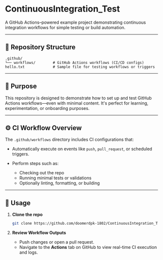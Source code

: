 # ContinuousIntegration\_Test

A GitHub Actions–powered example project demonstrating continuous integration workflows for simple testing or build automation.

---

## 📂 Repository Structure

```
.github/
└── workflows/        # GitHub Actions workflows (CI/CD configs)
hello.txt             # Sample file for testing workflows or triggers
```

---

## 🎯 Purpose

This repository is designed to demonstrate how to set up and test GitHub Actions workflows—even with minimal content. It's perfect for learning, experimentation, or onboarding purposes.

---

## ⚙️ CI Workflow Overview

The `.github/workflows` directory includes CI configurations that:

* Automatically execute on events like `push`, `pull_request`, or scheduled triggers.
* Perform steps such as:

  * Checking out the repo
  * Running minimal tests or validations
  * Optionally linting, formatting, or building

---

## 🚀 Usage

1. **Clone the repo**

   ```bash
   git clone https://github.com/doomerdpk-1802/ContinuousIntegration_Test.git
   ```
2. **Review Workflow Outputs**

   * Push changes or open a pull request.
   * Navigate to the **Actions** tab on GitHub to view real-time CI execution and logs.


